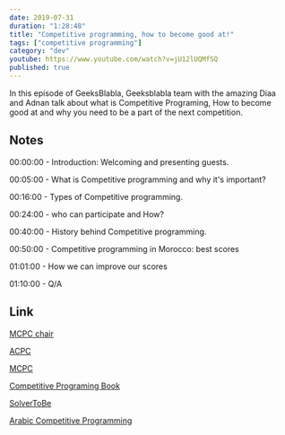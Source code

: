 ```yaml
---
date: 2019-07-31
duration: "1:28:48"
title: "Competitive programming, how to become good at!"
tags: ["competitive programming"]
category: "dev"
youtube: https://www.youtube.com/watch?v=jU12lUQMfSQ
published: true
---
```


In this episode of GeeksBlabla, Geeksblabla team with the amazing Diaa and Adnan talk about what is Competitive Programing, How to become good at and why you need to be a part of the next competition.

## Notes

00:00:00 - Introduction: Welcoming and presenting guests.

00:05:00 - What is Competitive programming and why it's important?

00:16:00 - Types of Competitive programming.

00:24:00 - who can participate and How?

00:40:00 - History behind Competitive programming.

00:50:00 - Competitive programming in Morocco: best scores

01:01:00 - How we can improve our scores

01:10:00 - Q/A

## Link

[MCPC chair](https://www.youtube.com/watch?v=aPOJ0w9Cc0w)

[ACPC](https://www.youtube.com/watch?v=NyI2nYOPjiU&t=4s)

[MCPC](https://www.youtube.com/watch?v=aPOJ0w9Cc0w)

[Competitive Programing Book](https://cpbook.net/)

[SolverToBe](https://www.youtube.com/channel/UC2xOPGjIhLKsgUZEiunlzWQ)

[Arabic Competitive Programming](https://www.youtube.com/user/nobody123497)

